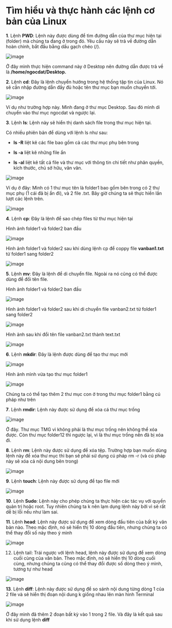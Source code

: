 # Tìm hiểu và thực hành các lệnh cơ bản của Linux

**1**. Lệnh **PWD**: Lệnh này được dùng để tìm đường dẫn của thư mục hiện tại (folder) mà chúng ta đang ở trong đó. Yêu cầu này sẽ trả về đường dẫn hoàn chỉnh, bắt đầu bằng dấu gạch chéo (/).

![image](https://user-images.githubusercontent.com/101611197/158766776-00f60af1-eae7-43b8-a5f7-7d547898324d.png)

Ở đây mình thực hiện command này ở Desktop nên đường dẫn được trả về là **/home/ngocdat/Desktop.**

**2**. Lệnh **cd**: Đây là lệnh chuyển hướng trong hệ thống tập tin của Linux. Nó sẽ cần nhập đường dẫn đầy đủ hoặc tên thư mục bạn muốn chuyển tới.

![image](https://user-images.githubusercontent.com/101611197/158768433-c648900e-b186-4cd3-872b-1677799dfb19.png)

Ví dụ như trường hợp này. Mình đang ở thư mục Desktop. Sau đó mình di chuyển vào thư mục ngocdat và ngược lại.

**3**. Lệnh **ls**: Lệnh này sẽ hiển thị danh sách file trong thư mục hiện tại.

Có nhiều phiên bản để dùng với lệnh ls như sau:

- **ls -R** liệt kê các file bao gồm cả các thư mục phụ bên trong

- **ls -a** liệt kê những file ẩn

- **ls -al** liệt kê tất cả file và thư mục với thông tin chi tiết như phân quyền, kích thước, chủ sở hữu, vân vân.

![image](https://user-images.githubusercontent.com/101611197/158771432-360f0f2f-07b9-4928-8817-84eb658c135b.png)

Ví dụ ở đây: Mình có 1 thư mục tên là folder1 bao gồm bên trong có 2 thư mục phụ (1 cái đã bị ẩn đi), và 2 file .txt. Bây giờ chúng ta sẽ thực hiền lần lượt các lệnh trên.

![image](https://user-images.githubusercontent.com/101611197/158772850-f196e14b-43af-4d02-ac84-0bc951a3841a.png)

**4**. Lệnh **cp**: Đây là lệnh để sao chép files từ thư mục hiện tại

Hình ảnh folder1 và folder2 ban đầu

![image](https://user-images.githubusercontent.com/101611197/158774501-c3951937-f6b6-43ca-9047-b30dccb3fdb3.png)

Hình ảnh folder1 và folder2 sau khi dùng lệnh cp để coppy file **vanban1.txt** từ folder1 sang folder2

![image](https://user-images.githubusercontent.com/101611197/158775069-37e9c1bc-ee1a-419c-a777-0a49aca3b39b.png)

**5**. Lệnh **mv**: Đây là lệnh để di chuyển file. Ngoài ra nó cũng có thể được dùng để đổi tên file.

Hình ảnh folder1 và folder2 ban đầu

![image](https://user-images.githubusercontent.com/101611197/158775681-94edd108-509b-4b22-be67-5e76c6a2401f.png)

Hình ảnh folder1 và folder2 sau khi di chuyển file vanban2.txt từ folder1 sang folder2

![image](https://user-images.githubusercontent.com/101611197/158775949-bea22e7c-6411-40eb-99f1-dc447e5be657.png)

Hình ảnh sau khi đổi tên file vanban2.txt thành text.txt

![image](https://user-images.githubusercontent.com/101611197/158776280-eee88753-04e1-40b2-a421-84b48f2631c5.png)

**6**. Lệnh **mkdir**: Đây là lệnh được dùng để tạo thư mục mới

![image](https://user-images.githubusercontent.com/101611197/158776994-7f8c376c-f234-4d76-8dff-78c90651c341.png)

Hình ảnh mình vừa tạo thư mục folder1

![image](https://user-images.githubusercontent.com/101611197/158777511-87023319-63af-4270-8d9d-8f47073502df.png)

Chúng ta có thể tạo thêm 2 thư mục con ở trong thư mục folder1 bằng cú pháp như trên

**7**. Lệnh **rmdir**: Lệnh này được sử dụng để xóa cá thư mục trống

![image](https://user-images.githubusercontent.com/101611197/158778462-5cd7938b-5e37-411b-bb20-aecac7b1bb4a.png)

Ở đây. Thư mục TMG vì không phải là thư mục trống nên không thể xóa được. Còn thư mục folder12 thì ngược lại, vì là thư mục trống nên đã bị xóa đi.

**8**. Lệnh **rm**: Lệnh này được sử dụng để xóa tệp. Trường hợp bạn muốn dùng lệnh này để xóa thư mục thì bạn sẽ phải sử dụng cú pháp rm -r (và cú pháp này sẽ xóa cả nội dung bên trong)

![image](https://user-images.githubusercontent.com/101611197/158779922-756a435c-86de-46c3-8314-e7111bda3946.png)

**9**. Lệnh **touch**: Lệnh này được sử dụng để tạo file mới

![image](https://user-images.githubusercontent.com/101611197/158780695-f724d579-a286-43d5-af71-bd1edd57d305.png)

**10**. Lệnh **Sudo**: Lệnh này cho phép chúng ta thực hiện các tác vụ với quyền quản trị hoặc root. Tuy nhiên chúng ta k nên lạm dụng lệnh này bởi vì sẽ rất dễ bị lỗi nếu như làm sai.

**11**. Lệnh **head**: Lệnh này được sử dụng để xem dòng đầu tiên của bất kỳ văn bản nào. Theo mặc định, nó sẽ hiển thị 10 dòng đầu tiên, nhưng chúng ta có thể thay đổi số này theo ý mình

![image](https://user-images.githubusercontent.com/101611197/158783149-45633cbd-27bf-4e01-b4a3-9f6e4cdc3fe4.png)

12. Lệnh tail: Trái ngược với lệnh head, lệnh này được sử dụng để xem dòng cuối cùng của văn bản. Theo mặc định, nó sẽ hiển thị 10 dòng cuối cùng, nhưng chúng ta cũng có thể thay đổi được số dòng theo ý mình, tương tự như head

![image](https://user-images.githubusercontent.com/101611197/158783725-a1b3c34c-a638-486d-97da-648da2650ba9.png)

**13**. Lệnh **diff**: Lệnh này được sử dụng để so sánh nội dung từng dòng 1 của 2 file và sẽ hiển thị đoạn nội dung k giống nhau lên màn hình Terminal

![image](https://user-images.githubusercontent.com/101611197/158784933-3caf2c55-09d2-4e1a-a1ad-d3d01cd35334.png)

Ở đây mình đã thêm 2 đoạn bất kỳ vào 1 trong 2 file. Và đây là kết quả sau khi sử dụng lệnh **diff**


